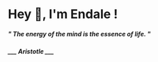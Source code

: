 <h1 title="head"> Hey 👋, I'm Endale !</h1>

**<h5><i>" The energy of the mind is the essence of life. "</i></h5>**

*<b>___ Aristotle ___</b>*
